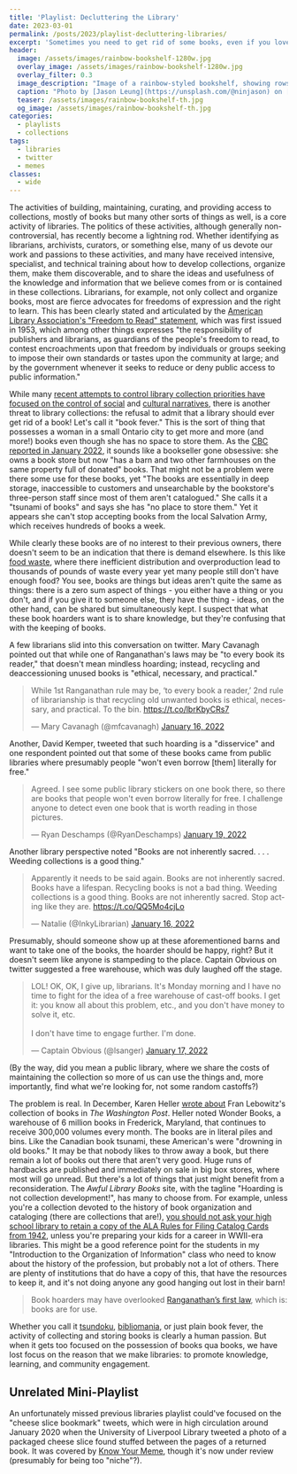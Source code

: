 ```yaml
---
title: 'Playlist: Decluttering the Library'
date: 2023-03-01
permalink: /posts/2023/playlist-decluttering-libraries/
excerpt: 'Sometimes you need to get rid of some books, even if you love them.'
header:
  image: /assets/images/rainbow-bookshelf-1280w.jpg
  overlay_image: /assets/images/rainbow-bookshelf-1280w.jpg
  overlay_filter: 0.3
  image_description: "Image of a rainbow-styled bookshelf, showing rows of book spines with red, yellow, and orange colors."
  caption: "Photo by [Jason Leung](https://unsplash.com/@ninjason) on [Unsplash](https://unsplash.com/s/photos/library)"
  teaser: /assets/images/rainbow-bookshelf-th.jpg
  og_image: /assets/images/rainbow-bookshelf-th.jpg
categories: 
  - playlists
  - collections
tags:
  - libraries
  - twitter
  - memes
classes:
  - wide
---
```


The activities of building, maintaining, curating, and providing access to collections, mostly of books but many other sorts of things as well,  is a core activity of libraries. The politics of these activities, although generally non-controversial, has recently become a lightning rod. Whether identifying as librarians, archivists, curators, or something else, many of us devote our work and passions to these activities, and many have received intensive, specialist, and technical training about how to develop collections, organize them, make them discoverable, and to share the ideas and usefulness of the knowledge and information that we believe comes from or is contained in these collections. Librarians, for example, not only collect and organize books, most are fierce advocates for freedoms of expression and the right to learn. This has been clearly stated and articulated by the [American Library Association's "Freedom to Read" statement](https://www.ala.org/advocacy/intfreedom/freedomreadstatement), which was first issued in 1953, which among other things expresses "the responsibility of publishers and librarians, as guardians of the people's freedom to read, to contest encroachments upon that freedom by individuals or groups seeking to impose their own standards or tastes upon the community at large; and by the government whenever it seeks to reduce or deny public access to public information." 

While many [recent attempts to control library collection priorities have focused on the control of social](https://www.bridgemi.com/talent-education/hillsdale-consider-banning-harry-potter-library-wars-hit-michigan) and [cultural narratives](https://www.bridgemi.com/michigan-government/upset-over-lgbtq-books-michigan-town-defunds-its-library-tax-vote), there is another threat to library collections: the refusal to admit that a library should ever get rid of a book! Let's call it "book fever." This is the sort of thing that possesses a woman in a small Ontario city to get more and more (and more!) books even though she has no space to store them. As the [CBC reported in January 2022](https://www.cbc.ca/news/canada/ottawa/cornwall-200-000-books-barn-red-cart-books-1.6314275), it sounds like a bookseller gone obsessive: she owns a book store but now "has a barn and two other farmhouses on the same property full of donated" books. That might not be a problem were there some use for these books, yet "The books are essentially in deep storage, inaccessible to customers and unsearchable by the bookstore's three-person staff since most of them aren't catalogued." She calls it a "tsunami of books" and says she has "no place to store them." Yet it appears she can't stop accepting books from the local Salvation Army, which receives hundreds of books a week. 

While clearly these books are of no interest to their previous owners, there doesn't seem to be an indication that there is demand elsewhere. Is this like [food waste](https://www.usda.gov/foodwaste/faqs), where there inefficient distribution and overproduction lead to thousands of pounds of waste every year yet many people still don't have enough food? You see, books are things but ideas aren't quite the same as things: there is a zero sum aspect of things - you either have a thing or you don't, and if you give it to someone else, they have the thing - ideas, on the other hand, can be shared but simultaneously kept. I suspect that what these book hoarders want is to share knowledge, but they're confusing that with the keeping of books. 

A few librarians slid into this conversation on twitter. Mary Cavanagh pointed out that while one of Ranganathan's laws may be "to every book its reader," that doesn't mean mindless hoarding; instead, recycling and deaccessioning unused books is "ethical, necessary, and practical."

<blockquote class="twitter-tweet"><p lang="en" dir="ltr">While 1st Ranganathan rule may be, ‘to every book a reader,’ 2nd rule of librarianship is that recycling old unwanted books is ethical, necessary, and practical. To the bin. <a href="https://t.co/lbrKbyCRs7">https://t.co/lbrKbyCRs7</a></p>&mdash; Mary Cavanagh (@mfcavanagh) <a href="https://twitter.com/mfcavanagh/status/1482735807161147397?ref_src=twsrc%5Etfw">January 16, 2022</a></blockquote> <script async src="https://platform.twitter.com/widgets.js" charset="utf-8"></script> 

Another, David Kemper, tweeted that such hoarding is a "disservice" and one respondent pointed out that some of these books came from public libraries where presumably people "won't even borrow [them] literally for free."

<blockquote class="twitter-tweet"><p lang="en" dir="ltr">Agreed. I see some public library stickers on one book there, so there are books that people won&#39;t even borrow literally for free. I challenge anyone to detect even one book that is worth reading in those pictures.</p>&mdash; Ryan Deschamps (@RyanDeschamps) <a href="https://twitter.com/RyanDeschamps/status/1483795700387389442?ref_src=twsrc%5Etfw">January 19, 2022</a></blockquote> <script async src="https://platform.twitter.com/widgets.js" charset="utf-8"></script> 

Another library perspective noted "Books are not inherently sacred. . . . Weeding collections is a good thing."

<blockquote class="twitter-tweet"><p lang="en" dir="ltr">Apparently it needs to be said again. Books are not inherently sacred. Books have a lifespan. Recycling books is not a bad thing. Weeding collections is a good thing. Books are not inherently sacred. Stop acting like they are. <a href="https://t.co/QQ5Mo4cjLo">https://t.co/QQ5Mo4cjLo</a></p>&mdash; Natalie (@InkyLibrarian) <a href="https://twitter.com/InkyLibrarian/status/1482774672886411265?ref_src=twsrc%5Etfw">January 16, 2022</a></blockquote> <script async src="https://platform.twitter.com/widgets.js" charset="utf-8"></script> 

Presumably, should someone show up at these aforementioned barns and want to take one of the books, the hoarder should be happy, right? But it doesn't seem like anyone is stampeding to the place. Captain Obvious on twitter suggested a free warehouse, which was duly laughed off the stage.

<blockquote class="twitter-tweet"><p lang="en" dir="ltr">LOL! OK, OK, I give up, librarians. It&#39;s Monday morning and I have no time to fight for the idea of a free warehouse of cast-off books. I get it: you know all about this problem, etc., and you don&#39;t have money to solve it, etc.<br><br>I don&#39;t have time to engage further. I&#39;m done.</p>&mdash; Captain Obvious (@lsanger) <a href="https://twitter.com/lsanger/status/1483094786647248899?ref_src=twsrc%5Etfw">January 17, 2022</a></blockquote> <script async src="https://platform.twitter.com/widgets.js" charset="utf-8"></script> 

(By the way, did you mean a public library, where we share the costs of maintaining the collection so more of us can use the things and, more importantly, find what we're looking for, not some random castoffs?) 

The problem is real. In December, Karen Heller [wrote about](https://www.washingtonpost.com/lifestyle/2022/12/19/used-books-stores-donation-fran-lebowitz/) Fran Lebowitz's collection of books in _The Washington Post_. Heller noted Wonder Books, a warehouse of 6 million books in Frederick, Maryland, that continues to receive 300,000 volumes every month. The books are in literal piles and bins. Like the Canadian book tsunami, these American's were "drowning in old books." It may be that nobody likes to throw away a book, but there remain a lot of books out there that aren't very good. Huge runs of hardbacks are published and immediately on sale in big box stores, where most will go unread. But there's a lot of things that just might benefit from a reconsideration. The _Awful Library Books_ site, with the tagline "Hoarding is not collection development!", has many to choose from. For example, unless you're a collection devoted to the history of book organization and cataloging (there are collections that are!), [you should not ask your high school library to retain a copy of the ALA Rules for Filing Catalog Cards from 1942](https://awfullibrarybooks.net/file-those-cards-properly), unless you're preparing your kids for a career in WWII-era libraries. This might be a good reference point for the students in my "Introduction to the Organization of Information" class who need to know about the history of the profession, but probably not a lot of others. There are plenty of institutions that do have a copy of this, that have the resources to keep it, and it's not doing anyone any good hanging out lost in their barn!   

> Book hoarders may have overlooked [Ranganathan’s first law](https://en.wikipedia.org/wiki/Five_laws_of_library_science), which is: books are for use.

Whether you call it [tsundoku](https://www.bbc.com/news/world-44981013), [bibliomania](https://twitter.com/OxLanguages/status/379974768487059456), or just plain book fever, the activity of collecting and storing books is clearly a human passion. But when it gets too focused on the possession of books qua books, we have lost focus on the reason that we make libraries: to promote knowledge, learning, and community engagement.

## Unrelated Mini-Playlist

An unfortunately missed previous libraries playlist could've focused on the "cheese slice bookmark" tweets, which were in high circulation around January 2020 when the University of Liverpool Library tweeted a photo of a packaged cheese slice found stuffed between the pages of a returned book. It was covered by [Know Your Meme](https://knowyourmeme.com/memes/cheese-slice-bookmark), though it's now under review (presumably for being too "niche"?).